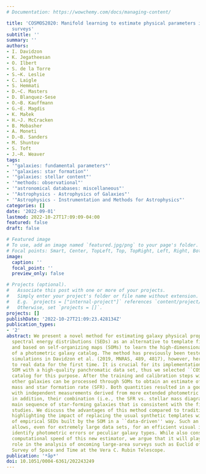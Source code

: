 ```yaml
---
# Documentation: https://wowchemy.com/docs/managing-content/

title: 'COSMOS2020: Manifold learning to estimate physical parameters in large galaxy
  surveys'
subtitle: ''
summary: ''
authors:
- I. Davidzon
- K. Jegatheesan
- O. Ilbert
- S. de la Torre
- S.~K. Leslie
- C. Laigle
- S. Hemmati
- D.~C. Masters
- D. Blanquez-Sese
- O.~B. Kauffmann
- G.~E. Magdis
- K. Małek
- H.~J. McCracken
- B. Mobasher
- A. Moneti
- D.~B. Sanders
- M. Shuntov
- S. Toft
- J.~R. Weaver
tags:
- '"galaxies: fundamental parameters"'
- '"galaxies: star formation"'
- '"galaxies: stellar content"'
- '"methods: observational"'
- '"astronomical databases: miscellaneous"'
- '"Astrophysics - Astrophysics of Galaxies"'
- '"Astrophysics - Instrumentation and Methods for Astrophysics"'
categories: []
date: '2022-09-01'
lastmod: 2022-10-27T17:09:09-04:00
featured: false
draft: false

# Featured image
# To use, add an image named `featured.jpg/png` to your page's folder.
# Focal points: Smart, Center, TopLeft, Top, TopRight, Left, Right, BottomLeft, Bottom, BottomRight.
image:
  caption: ''
  focal_point: ''
  preview_only: false

# Projects (optional).
#   Associate this post with one or more of your projects.
#   Simply enter your project's folder or file name without extension.
#   E.g. `projects = ["internal-project"]` references `content/project/deep-learning/index.md`.
#   Otherwise, set `projects = []`.
projects: []
publishDate: '2022-10-27T21:09:23.428134Z'
publication_types:
- '2'
abstract: We present a novel method for estimating galaxy physical properties from
  spectral energy distributions (SEDs) as an alternative to template fitting techniques
  and based on self-organizing maps (SOMs) to learn the high-dimensional manifold
  of a photometric galaxy catalog. The method has previously been tested with hydrodynamical
  simulations in Davidzon et al. (2019, MNRAS, 489, 4817), however, here it is applied
  to real data for the first time. It is crucial for its implementation to build the
  SOM with a high-quality panchromatic data set, thus we selected ``COSMOS2020'' galaxy
  catalog for this purpose. After the training and calibration steps with COSMOS2020,
  other galaxies can be processed through SOMs to obtain an estimate of their stellar
  mass and star formation rate (SFR). Both quantities resulted in a good agreement
  with independent measurements derived from more extended photometric baseline and,
  in addition, their combination (i.e., the SFR vs. stellar mass diagram) shows a
  main sequence of star-forming galaxies that is consistent with the findings of previous
  studies. We discuss the advantages of this method compared to traditional SED fitting,
  highlighting the impact of replacing the usual synthetic templates with a collection
  of empirical SEDs built by the SOM in a ``data-driven'' way. Such an approach also
  allows, even for extremely large data sets, for an efficient visual inspection to
  identify photometric errors or peculiar galaxy types. While also considering the
  computational speed of this new estimator, we argue that it will play a valuable
  role in the analysis of oncoming large-area surveys such as Euclid of the Legacy
  Survey of Space and Time at the Vera C. Rubin Telescope.
publication: '*åp*'
doi: 10.1051/0004-6361/202243249
---
```

